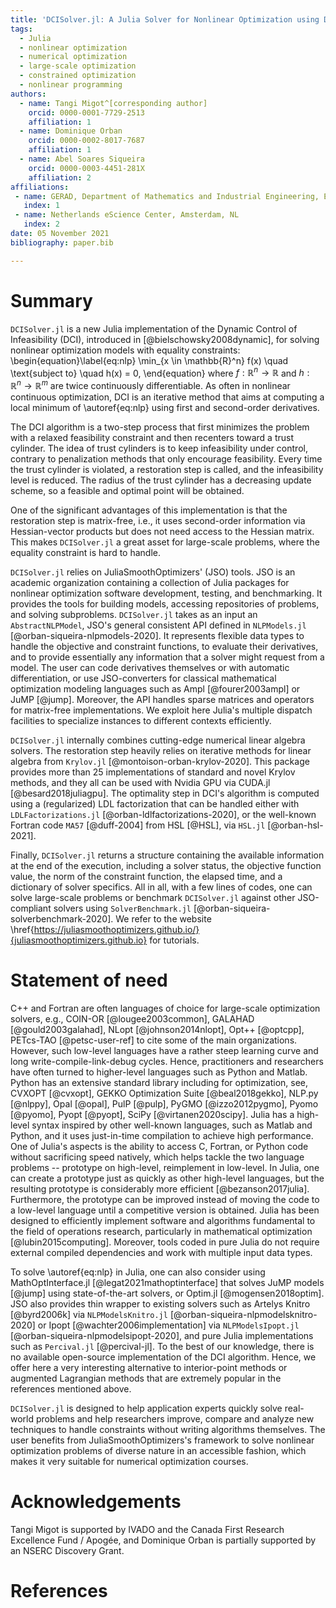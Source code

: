 ```yaml
---
title: 'DCISolver.jl: A Julia Solver for Nonlinear Optimization using Dynamic Control of Infeasibility'
tags:
  - Julia
  - nonlinear optimization
  - numerical optimization
  - large-scale optimization
  - constrained optimization
  - nonlinear programming
authors:
  - name: Tangi Migot^[corresponding author]
    orcid: 0000-0001-7729-2513
    affiliation: 1
  - name: Dominique Orban
    orcid: 0000-0002-8017-7687
    affiliation: 1
  - name: Abel Soares Siqueira
    orcid: 0000-0003-4451-281X
    affiliation: 2
affiliations:
 - name: GERAD, Department of Mathematics and Industrial Engineering, École Polytechnique, Montréal, QC, Canada.
   index: 1
 - name: Netherlands eScience Center, Amsterdam, NL
   index: 2
date: 05 November 2021
bibliography: paper.bib

---
```


# Summary

`DCISolver.jl` is a new Julia implementation of the Dynamic Control of Infeasibility (DCI), introduced in [@bielschowsky2008dynamic], for solving nonlinear optimization models
with equality constraints:
\begin{equation}\label{eq:nlp}
    \min_{x \in \mathbb{R}^n} f(x) \quad \text{subject to} \quad h(x) = 0,
\end{equation}
where  $f:\mathbb{R}^n \rightarrow \mathbb{R}$ and  $h:\mathbb{R}^n \rightarrow \mathbb{R}^m$ are twice continuously differentiable.
As often in nonlinear continuous optimization, DCI is an iterative method that aims at computing a local minimum of \autoref{eq:nlp} using first and second-order derivatives.

The DCI algorithm is a two-step process that first minimizes the problem with a relaxed feasibility constraint and then recenters toward a trust cylinder. 
The idea of trust cylinders is to keep infeasibility under control, contrary to penalization methods that only encourage feasibility.
Every time the trust cylinder is violated, a restoration step is called, and the infeasibility level is reduced.
The radius of the trust cylinder has a decreasing update scheme, so a feasible and optimal point will be obtained.

One of the significant advantages of this implementation is that the restoration step is matrix-free, i.e., it uses second-order information via Hessian-vector products but does not need access to the Hessian matrix.
This makes `DCISolver.jl` a great asset for large-scale problems, where the equality constraint is hard to handle.

`DCISolver.jl` relies on JuliaSmoothOptimizers' (JSO) tools. JSO is an academic organization containing a collection of Julia packages for nonlinear optimization software development, testing, and benchmarking. It provides the tools for building models, accessing repositories of problems, and solving subproblems. `DCISolver.jl` takes as an input an `AbstractNLPModel`, JSO's general consistent API defined in `NLPModels.jl` [@orban-siqueira-nlpmodels-2020]. It represents flexible data types to handle the objective and constraint functions, to evaluate their derivatives, and to provide essentially any information that a solver might request from a model. The user can code derivatives themselves or with automatic differentiation, or use JSO-converters for classical mathematical optimization modeling languages such as Ampl [@fourer2003ampl] or JuMP [@jump]. Moreover, the API handles sparse matrices and operators for matrix-free implementations. We exploit here Julia's multiple dispatch facilities to specialize instances to different contexts efficiently.

`DCISolver.jl` internally combines cutting-edge numerical linear algebra solvers. The restoration step heavily relies on iterative methods for linear algebra from `Krylov.jl` [@montoison-orban-krylov-2020].
This package provides more than 25 implementations of standard and novel Krylov methods, and they all can be used with Nvidia GPU via CUDA.jl [@besard2018juliagpu]. 
The optimality step in DCI's algorithm is computed using a (regularized) LDL factorization that can be handled either with `LDLFactorizations.jl` [@orban-ldlfactorizations-2020], or the well-known Fortran code `MA57` [@duff-2004] from HSL [@HSL], via `HSL.jl` [@orban-hsl-2021].

Finally, `DCISolver.jl` returns a structure containing the available information at the end of the execution, including a solver status, the objective function value, the norm of the constraint function, the elapsed time, and a dictionary of solver specifics. All in all, with a few lines of codes, one can solve large-scale problems or benchmark `DCISolver.jl` against other JSO-compliant solvers using `SolverBenchmark.jl` [@orban-siqueira-solverbenchmark-2020].
We refer to the website \href{https://juliasmoothoptimizers.github.io/}{juliasmoothoptimizers.github.io} for tutorials.

# Statement of need

C++ and Fortran are often languages of choice for large-scale optimization solvers, e.g., COIN-OR [@lougee2003common], GALAHAD [@gould2003galahad], NLopt [@johnson2014nlopt], Opt++ [@optcpp], PETcs-TAO [@petsc-user-ref] to cite some of the main organizations. However, such low-level languages have a rather steep learning curve and long write-compile-link-debug cycles.
Hence, practitioners and researchers have often turned to higher-level languages such as Python and Matlab.
Python has an extensive standard library including for optimization, see, CVXOPT [@cvxopt], GEKKO Optimization Suite [@beal2018gekko], NLP.py [@nlppy], Opal [@opal], PulP [@pulp], PyGMO [@izzo2012pygmo], Pyomo [@pyomo], Pyopt [@pyopt], SciPy [@virtanen2020scipy].
Julia has a high-level syntax inspired by other well-known languages, such as Matlab and Python, and it uses just-in-time compilation to achieve high performance.
One of Julia's aspects is the ability to access C, Fortran, or Python code without sacrificing speed natively, which helps tackle the two language problems -- prototype on high-level, reimplement in low-level.
In Julia, one can create a prototype just as quickly as other high-level languages, but the resulting prototype is considerably more efficient [@bezanson2017julia].
Furthermore, the prototype can be improved instead of moving the code to a low-level language until a competitive version is obtained.
Julia has been designed to efficiently implement software and algorithms fundamental to the field of operations research, particularly in mathematical optimization [@lubin2015computing].
Moreover, tools coded in pure Julia do not require external compiled dependencies and work with multiple input data types.

To solve \autoref{eq:nlp} in Julia, one can also consider using MathOptInterface.jl [@legat2021mathoptinterface] that solves JuMP models [@jump] using state-of-the-art solvers, or Optim.jl [@mogensen2018optim]. JSO also provides thin wrapper to existing solvers such as Artelys Knitro [@byrd2006k] via `NLPModelsKnitro.jl` [@orban-siqueira-nlpmodelsknitro-2020] or Ipopt [@wachter2006implementation] via `NLPModelsIpopt.jl` [@orban-siqueira-nlpmodelsipopt-2020], and pure Julia implementations such as `Percival.jl` [@percival-jl].
To the best of our knowledge, there is no available open-source implementation of the DCI algorithm. Hence, we offer here a very interesting alternative to interior-point methods or augmented Lagrangian methods that are extremely popular in the references mentioned above. 

`DCISolver.jl` is designed to help application experts quickly solve real-world problems and help researchers improve, compare and analyze new techniques to handle constraints without writing algorithms themselves.
The user benefits from JuliaSmoothOptimizers's framework to solve nonlinear optimization problems of diverse nature in an accessible fashion, which makes it very suitable for numerical optimization courses.

# Acknowledgements

Tangi Migot is supported by IVADO and the Canada First Research Excellence Fund / Apogée,
and Dominique Orban is partially supported by an NSERC Discovery Grant.

# References
